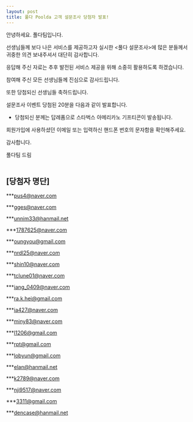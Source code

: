 ```yaml
---
layout: post
title: 풀다 Poolda 고객 설문조사 당첨자 발표!
---
```


안녕하세요. 풀다팀입니다.

선생님들께 보다 나은 서비스를 제공하고자 실시한 <풀다 설문조사>에 많은 분들께서 귀중한 의견 보내주셔서 대단히 감사합니다.

응답해 주신 자료는 추후 발전된 서비스 제공을 위해 소중히 활용하도록 하겠습니다.

참여해 주신 모든 선생님들께 진심으로 감사드립니다. 

또한 당첨되신 선생님들 축하드립니다.

설문조사 이벤트 당첨된 20분을 다음과 같이 발표합니다.

* 당첨되신 분께는 답례품으로 스타벅스 아메리카노 기프티콘이 발송됩니다.

회원가입에 사용하셨던 이메일 또는 입력하신 핸드폰 번호의 문자함을 확인해주세요.


감사합니다.

풀다팀 드림
<br /><br/>

## [당첨자 명단]

***pus4@naver.com

***gges@naver.com

***unnim33@hanmail.net

***1787625@naver.com

***oungyou@gmail.com

***nrdl25@naver.com

***shin10@naver.com

***tclune01@naver.com

***iang_0409@naver.com

***ra.k.hei@gmail.com

***ia427@naver.com

***miny83@naver.com

***l1206@gmail.com

***rpt@gmail.com

***lobyun@gmail.com

***elan@hanmail.net

***k2789@naver.com

***nji9517@naver.com

***3311@gmail.com

***dencase@hanmail.net
